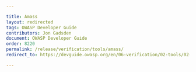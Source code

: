 ```yaml
---

title: Amass
layout: redirected
tags: OWASP Developer Guide
contributors: Jon Gadsden
document: OWASP Developer Guide
order: 8220
permalink: /release/verification/tools/amass/
redirect_to: https://devguide.owasp.org/en/06-verification/02-tools/02-amass/

---
```

